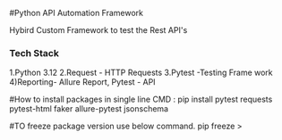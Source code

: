 #Python API Automation Framework

Hybird Custom Framework to test the Rest API's

### Tech Stack

1.Python 3.12
2.Request - HTTP Requests
3.Pytest -Testing Frame work
4)Reporting- Allure Report, Pytest - API


#How to install packages in single line
CMD : pip install pytest requests pytest-html faker allure-pytest jsonschema

 #TO freeze package version use below command.
pip freeze > <Filename>
